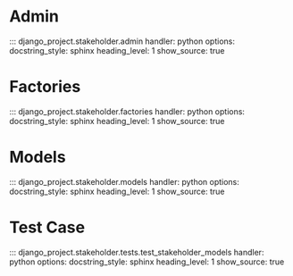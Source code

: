 # Admin

::: django_project.stakeholder.admin
    handler: python
    options:
        docstring_style: sphinx
        heading_level: 1
        show_source: true


# Factories

::: django_project.stakeholder.factories
    handler: python
    options:
        docstring_style: sphinx
        heading_level: 1
        show_source: true


# Models

::: django_project.stakeholder.models
    handler: python
    options:
        docstring_style: sphinx
        heading_level: 1
        show_source: true


# Test Case

::: django_project.stakeholder.tests.test_stakeholder_models
    handler: python
    options:
        docstring_style: sphinx
        heading_level: 1
        show_source: true


